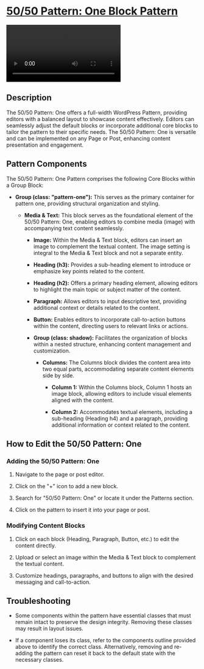 # <a href="https://webdevstudios.atlassian.net/wiki/spaces/JS/pages/3410886691/50+50+Pattern+One+Block+Pattern" target="_blank">50/50 Pattern: One Block Pattern</a>

<video src="https://api.media.atlassian.com/file/159df5be-20a4-4860-aa09-795dbc7424f5/artifact/video_1280.mp4/binary?client=47041bf2-0393-425f-b0fb-a51245dd80bb&collection=contentId-3410886691&max-age=2592000&token=eyJhbGciOiJIUzI1NiJ9.eyJpc3MiOiI0NzA0MWJmMi0wMzkzLTQyNWYtYjBmYi1hNTEyNDVkZDgwYmIiLCJhY2Nlc3MiOnsidXJuOmZpbGVzdG9yZTpjb2xsZWN0aW9uOmNvbnRlbnRJZC0zNDEwODg2NjkxIjpbInJlYWQiXX0sImV4cCI6MTcxNTYyNzQ4MCwibmJmIjoxNzE1NjI0NjAwfQ.e3dlQDl42Td_9E_f7oxtB9ud689AyE8L8z18CblpH7g" width="auto" height="auto" controls></video>

Description
-----------

The 50/50 Pattern: One offers a full-width WordPress Pattern, providing editors with a balanced layout to showcase content effectively. Editors can seamlessly adjust the default blocks or incorporate additional core blocks to tailor the pattern to their specific needs. The 50/50 Pattern: One is versatile and can be implemented on any Page or Post, enhancing content presentation and engagement.

Pattern Components
------------------

The 50/50 Pattern: One Pattern comprises the following Core Blocks within a Group Block:

-   **Group (class: "pattern-one"):** This serves as the primary container for pattern one, providing structural organization and styling.

    -   **Media & Text:** This block serves as the foundational element of the 50/50 Pattern: One, enabling editors to combine media (image) with accompanying text content seamlessly.

        -   **Image:** Within the Media & Text block, editors can insert an image to complement the textual content. The image setting is integral to the Media & Text block and not a separate entity.

        -   **Heading (h3):** Provides a sub-heading element to introduce or emphasize key points related to the content.

        -   **Heading (h2):** Offers a primary heading element, allowing editors to highlight the main topic or subject matter of the content.

        -   **Paragraph:** Allows editors to input descriptive text, providing additional context or details related to the content.

        -   **Button:** Enables editors to incorporate call-to-action buttons within the content, directing users to relevant links or actions.

        -   **Group (class: shadow):** Facilitates the organization of blocks within a nested structure, enhancing content management and customization.

            -   **Columns:** The Columns block divides the content area into two equal parts, accommodating separate content elements side by side.

                -   **Column 1:** Within the Columns block, Column 1 hosts an image block, allowing editors to include visual elements aligned with the content.

                -   **Column 2:** Accommodates textual elements, including a sub-heading (Heading h4) and a paragraph, providing additional information or context related to the content.

How to Edit the 50/50 Pattern: One
----------------------------------

### Adding the 50/50 Pattern: One

1.  Navigate to the page or post editor.

2.  Click on the "+" icon to add a new block.

3.  Search for "50/50 Pattern: One" or locate it under the Patterns section.

4.  Click on the pattern to insert it into your page or post.

### Modifying Content Blocks

1.  Click on each block (Heading, Paragraph, Button, etc.) to edit the content directly.

2.  Upload or select an image within the Media & Text block to complement the textual content.

3.  Customize headings, paragraphs, and buttons to align with the desired messaging and call-to-action.

Troubleshooting
---------------

-   Some components within the pattern have essential classes that must remain intact to preserve the design integrity. Removing these classes may result in layout issues.

-   If a component loses its class, refer to the components outline provided above to identify the correct class. Alternatively, removing and re-adding the pattern can reset it back to the default state with the necessary classes.